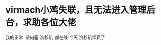 # virmach小鸡失联，且无法进入管理后台，求助各位大佬


我的正常&nbsp;&nbsp;圣何塞 洛杉矶 都在线 今天 洛杉矶续费了<img id="aimg_sI6pI" onclick="zoom(this, this.src, 0, 0, 0)" class="zoom" src="https://cdn.jsdelivr.net/gh/hishis/forum-master/public/images/patch.gif" onmouseover="img_onmouseoverfunc(this)" onload="thumbImg(this)" border="0" alt="" />
